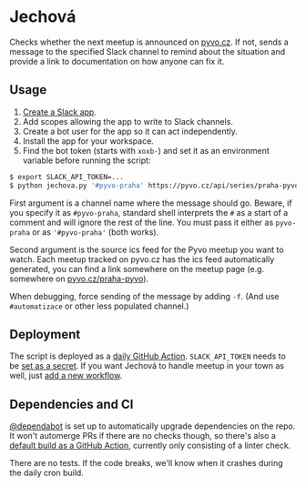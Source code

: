 # Jechová

Checks whether the next meetup is announced on [pyvo.cz](https://pyvo.cz/). If not, sends a message to the specified Slack channel to remind about the situation and provide a link to documentation on how anyone can fix it.

## Usage

1. [Create a Slack app](https://api.slack.com/apps?new_app=1).
1. Add scopes allowing the app to write to Slack channels.
1. Create a bot user for the app so it can act independently.
1. Install the app for your workspace.
1. Find the bot token (starts with `xoxb-`) and set it as an environment variable before running the script:

```bash
$ export SLACK_API_TOKEN=...
$ python jechova.py '#pyvo-praha' https://pyvo.cz/api/series/praha-pyvo.ics
```

First argument is a channel name where the message should go. Beware, if you specify it as `#pyvo-praha`, standard shell interprets the `#` as a start of a comment and will ignore the rest of the line. You must pass it either as `pyvo-praha` or as `'#pyvo-praha'` (both works).

Second argument is the source ics feed for the Pyvo meetup you want to watch. Each meetup tracked on pyvo.cz has the ics feed automatically generated, you can find a link somewhere on the meetup page (e.g. somewhere on [pyvo.cz/praha-pyvo](https://pyvo.cz/praha-pyvo/)).

When debugging, force sending of the message by adding `-f`. (And use `#automatizace` or other less populated channel.)

## Deployment

The script is deployed as a [daily GitHub Action](https://github.com/pyvec/jechova/actions). `SLACK_API_TOKEN` needs to be [set as a secret](https://github.com/pyvec/jechova/settings/secrets). If you want Jechová to handle meetup in your town as well, just [add a new workflow](https://github.com/pyvec/jechova/tree/master/.github/workflows).

## Dependencies and CI

[@dependabot](https://dependabot.com/) is set up to automatically upgrade dependencies on the repo. It won't automerge PRs if there are no checks though, so there's also a [default build as a GitHub Action](https://github.com/pyvec/jechova/blob/master/.github/workflows/build.yml), currently only consisting of a linter check.

There are no tests. If the code breaks, we'll know when it crashes during the daily cron build.

